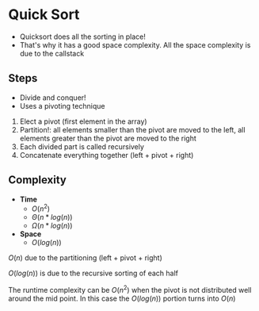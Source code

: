 # Quick Sort

- Quicksort does all the sorting in place!
- That's why it has a good space complexity. All the space complexity is due to the callstack

## Steps

- Divide and conquer!
- Uses a pivoting technique

1. Elect a pivot (first element in the array)
1. Partition!: all elements smaller than the pivot are moved to the left, all elements greater than the pivot are moved to the right
1. Each divided part is called recursively
1. Concatenate everything together (left + pivot + right)

## Complexity

- **Time**
  - $O(n^2)$
  - $\Theta(n*log(n))$
  - $\Omega(n*log(n))$
- **Space**
  - $O(log(n))$

$O(n)$ due to the partitioning (left + pivot + right)

$O(log(n))$ is due to the recursive sorting of each half

The runtime complexity can be $O(n^2)$ when the pivot is not distributed well around the mid point. In this case the $O(log(n))$ portion turns into $O(n)$
